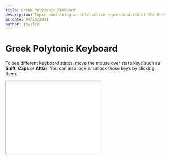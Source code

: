 ```yaml
--- 
title: Greek Polytonic Keyboard 
description: Topic containing an interactive representation of the Greek Polytonic Keyboard 
ms.date: 04/26/2021 
author: jowilco 
--- 
```

 
# Greek Polytonic Keyboard 
 
To see different keyboard states, move the mouse over state keys such as **Shift**, **Caps** or **AltGr**. You can also lock or unlock those keys by clicking them. 
 
<iframe src="kbdhept.html" height="230"></iframe> 
